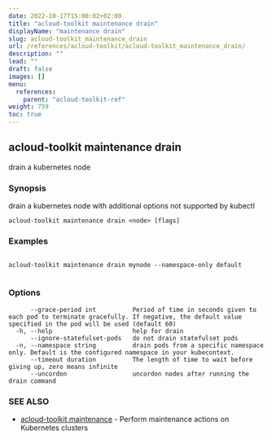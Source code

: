 ```yaml
---
date: 2022-10-17T15:00:02+02:00
title: "acloud-toolkit maintenance drain"
displayName: "maintenance drain"
slug: acloud-toolkit_maintenance_drain
url: /references/acloud-toolkit/acloud-toolkit_maintenance_drain/
description: ""
lead: ""
draft: false
images: []
menu:
  references:
    parent: "acloud-toolkit-ref"
weight: 759
toc: true
---
```

## acloud-toolkit maintenance drain

drain a kubernetes node

### Synopsis

drain a kubernetes node with additional options not supported by kubectl

```
acloud-toolkit maintenance drain <node> [flags]
```

### Examples

```

acloud-toolkit maintenance drain mynode --namespace-only default
		
```

### Options

```
      --grace-period int          Period of time in seconds given to each pod to terminate gracefully. If negative, the default value specified in the pod will be used (default 60)
  -h, --help                      help for drain
      --ignore-statefulset-pods   do not drain statefulset pods
  -n, --namespace string          drain pods from a specific namespace only. Default is the configured namespace in your kubecontext.
      --timeout duration          The length of time to wait before giving up, zero means infinite
      --uncordon                  uncordon nodes after running the drain command
```

### SEE ALSO

* [acloud-toolkit maintenance](/references/acloud-toolkit/acloud-toolkit_maintenance/)	 - Perform maintenance actions on Kubernetes clusters

